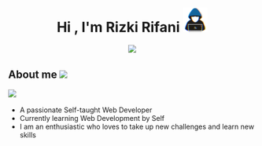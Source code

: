 
<h1 align="center"><b>Hi , I'm Rizki Rifani </b><picture><img src = "https://github.com/0xAbdulKhalid/0xAbdulKhalid/raw/main/assets/mdImages/about_me.gif" width = 50px></picture></h1>

<p align="center">
  <a href="https://github.com/DenverCoder1/readme-typing-svg"><img src="https://readme-typing-svg.herokuapp.com?font=Time+New+Roman&color=cyan&size=20&center=true&vCenter=true&width=600&height=100&lines=Self-taught+Web+Developer,;Computer+Science+Student,;Active+Learner/Researcher,;Love+to+learn+new+stuffs..<3,"></a>
</p>


<h2>About me <img src="https://media.giphy.com/media/hvRJCLFzcasrR4ia7z/giphy.gif" width="35"></h2>
<img src="https://user-images.githubusercontent.com/73097560/115834477-dbab4500-a447-11eb-908a-139a6edaec5c.gif"><br>




- A passionate Self-taught Web Developer
- Currently learning Web Development by Self
- I am an enthusiastic who loves to take up new challenges and learn new skills

<br>
